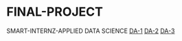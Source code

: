 # FINAL-PROJECT
SMART-INTERNZ-APPLIED DATA SCIENCE
[DA-1](https://github.com/Preethan17/DA-1)
[DA-2](https://github.com/Preethan17/DA-2)
[DA-3](https://github.com/Preethan17/DA-3)
